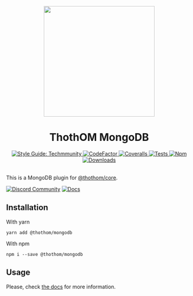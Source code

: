 <div align="center">

<img src="https://github.com/thothom/core/raw/master/resources/logo.gif" width="300" height="300">

# ThothOM MongoDB

<a href="https://github.com/techmmunity/eslint-config">
	<img src="https://img.shields.io/badge/style%20guide-Techmmunity-01d2ce?style=for-the-badge" alt="Style Guide: Techmmunity">
</a>
<a href="https://www.codefactor.io/repository/github/thothom/mongodb">
	<img src="https://www.codefactor.io/repository/github/thothom/mongodb/badge?style=for-the-badge" alt="CodeFactor">
</a>
<a href="https://coveralls.io/github/thothom/mongodb?branch=master">
	<img src="https://img.shields.io/coveralls/github/thothom/mongodb/master?style=for-the-badge" alt="Coveralls">
</a>
<a href="https://github.com/thothom/mongodb/actions/workflows/coverage.yml">
	<img src="https://img.shields.io/github/workflow/status/thothom/mongodb/tests?label=tests&logo=github&style=for-the-badge" alt="Tests">
</a>
<a href="https://www.npmjs.com/package/@thothom/mongodb">
	<img src="https://img.shields.io/npm/v/@thothom/mongodb.svg?color=CC3534&style=for-the-badge" alt="Npm">
</a>
<a href="https://www.npmjs.com/package/@thothom/mongodb">
	<img src="https://img.shields.io/npm/dw/@thothom/mongodb.svg?style=for-the-badge" alt="Downloads">
</a>

<br>
<br>

</div>

This is a MongoDB plugin for [@thothom/core](https://github.com/thothom/core).

[![Discord Community](https://img.shields.io/badge/discord%20community-5865F2?style=for-the-badge&labelColor=5865F2&logo=discord&logoColor=ffffff)](https://discord.gg/NMtAJ6whG7)
[![Docs](https://img.shields.io/badge/📄%20documentation-01d2ce?style=for-the-badge)](https://thothom.com)

## Installation

With yarn

```
yarn add @thothom/mongodb
```

With npm

```
npm i --save @thothom/mongodb
```

## Usage

Please, check [the docs](https://thothom.com/docs/plugins/mongodb) for more information.
